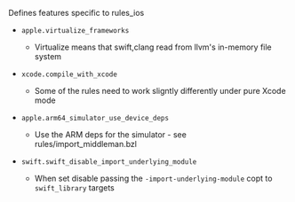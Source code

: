 <!-- Generated with Stardoc: http://skydoc.bazel.build -->

Defines features specific to rules_ios

- `apple.virtualize_frameworks`
  - Virtualize means that swift,clang read from llvm's in-memory file system

- `xcode.compile_with_xcode`
  - Some of the rules need to work sligntly differently under pure Xcode mode

- `apple.arm64_simulator_use_device_deps`
  - Use the ARM deps for the simulator - see rules/import_middleman.bzl

- `swift.swift_disable_import_underlying_module`
  - When set disable passing the `-import-underlying-module` copt to `swift_library` targets

